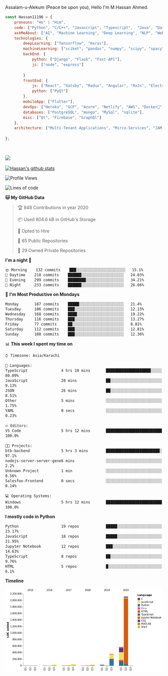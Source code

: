 Assalam-u-Alekum (Peace be upon you), Hello I'm M.Hassan Ahmed.


```javascript
const Hassan11196 = {
    pronouns: "He" | "Him",
    code: ["Python", "C/C++", "Javascript", "Typescript",  "Java", "Dart", "Go"],
    askMeAbout: ["AI", "Machine Learning", "Deep Learning", "NLP", "Web Dev"],
    technologies: {
        deepLearning: ["Tensorflow", "Keras"],
        machineLearning: ["sciket", "pandas", "numpy", "scipy", "spacy", "Ocatve", "Jupyter"],
        backEnd: {
            python: ["Django", "Flask", "Fast-API"],
            js: ["node", "express"]
            
        }
        frontEnd: {
            js: ["React", "Gatsby", "Redux", "Angular", "RxJs", "Electron"],
            python: ["PyQt"]
        },
        mobileApp: ["Flutter"],
        devOps: ["Heroku", "GCP", "Azure", "Netlify", "AWS", "Docker🐳", "Travis", "GitHub Actions"],
        databases: ["PostgreSQL", "mongo", "MySql", "sqlite"],
        misc: ["Qt", "Firebase", "GraphQl"]
    },
    architecture: ["Multi-Tenant Applications", "Mirco-Services", "JAM Stack", "PWA", "SPA"],

};
```

<a href="https://sourcerer.io/hassan11196"><img src="https://img.shields.io/badge/Python-351%20commits-orange.svg" alt=""></a>
<a href="https://sourcerer.io/hassan11196"><img src="https://img.shields.io/badge/JavaScript-145%20commits-orange.svg" alt=""></a>
<a href="https://sourcerer.io/hassan11196"><img src="https://img.shields.io/badge/TypeScript-55%20commits-orange.svg" alt=""></a>
<a href="https://sourcerer.io/hassan11196"><img src="https://img.shields.io/badge/C-34%20commits-orange.svg" alt=""></a>
<a href="https://sourcerer.io/hassan11196"><img src="https://img.shields.io/badge/MATLAB-18%20commits-orange.svg" alt=""></a>
<a href="https://sourcerer.io/hassan11196"><img src="https://img.shields.io/badge/Dart-14%20commits-orange.svg" alt=""></a>
<a href="https://sourcerer.io/hassan11196"><img src="https://img.shields.io/badge/Go-5%20commits-orange.svg" alt=""></a>


<a href="https://sourcerer.io/hassan11196"><img src="https://sourcerer.io/icons/logo-sharing.svg"></a>

[![Hassan's github stats](https://github-readme-stats.vercel.app/api?username=hassan11196&show_icons=true&title_color=fff&icon_color=79ff97&text_color=9f9f9f&bg_color=151515)](https://github.com/anuraghazra/github-readme-stats)

<!--START_SECTION:waka-->
![Profile Views](http://img.shields.io/badge/Profile%20Views-2-blue)

![Lines of code](https://img.shields.io/badge/From%20Hello%20World%20I've%20written-11.1%20million%20Lines%20of%20code-blue)

**🐱 My GitHub Data** 

> 🏆 848 Contributions in year 2020
 > 
> 📦 Used 804.6 kB in GitHub's Storage 
 > 
> 💼 Opted to Hire
 > 
> 📜 65 Public Repositories 
 > 
> 🔑 29 Owned Private Repositories 

**I'm a night 🦉** 

```text
🌞 Morning    132 commits    ███░░░░░░░░░░░░░░░░░░░░░░   15.1% 
🌆 Daytime    210 commits    ██████░░░░░░░░░░░░░░░░░░░   24.03% 
🌃 Evening    299 commits    ████████░░░░░░░░░░░░░░░░░   34.21% 
🌙 Night      233 commits    ██████░░░░░░░░░░░░░░░░░░░   26.66%

```
📅 **I'm Most Productive on Mondays** 

```text
Monday       187 commits    █████░░░░░░░░░░░░░░░░░░░░   21.4% 
Tuesday      106 commits    ███░░░░░░░░░░░░░░░░░░░░░░   12.13% 
Wednesday    168 commits    ████░░░░░░░░░░░░░░░░░░░░░   19.22% 
Thursday     116 commits    ███░░░░░░░░░░░░░░░░░░░░░░   13.27% 
Friday       77 commits     ██░░░░░░░░░░░░░░░░░░░░░░░   8.81% 
Saturday     112 commits    ███░░░░░░░░░░░░░░░░░░░░░░   12.81% 
Sunday       108 commits    ███░░░░░░░░░░░░░░░░░░░░░░   12.36%

```


📊 **This week I spent my time on** 

```text
⌚︎ Timezone: Asia/Karachi

💬 Languages: 
TypeScript               4 hrs 10 mins       ████████████████████░░░░░   80.09% 
JavaScript               28 mins             ██░░░░░░░░░░░░░░░░░░░░░░░   9.13% 
JSON                     26 mins             ██░░░░░░░░░░░░░░░░░░░░░░░   8.51% 
Other                    5 mins              ░░░░░░░░░░░░░░░░░░░░░░░░░   1.75% 
YAML                     0 secs              ░░░░░░░░░░░░░░░░░░░░░░░░░   0.23%

🔥 Editors: 
VS Code                  5 hrs 12 mins       █████████████████████████   100.0%

🐱‍💻 Projects: 
btb-backend              5 hrs 3 mins        ████████████████████████░   97.1% 
nodejs-server-server-gene6 mins              ░░░░░░░░░░░░░░░░░░░░░░░░░   2.2% 
Unknown Project          1 min               ░░░░░░░░░░░░░░░░░░░░░░░░░   0.56% 
Salesfoo-Frontend        0 secs              ░░░░░░░░░░░░░░░░░░░░░░░░░   0.14%

💻 Operating Systems: 
Windows                  5 hrs 12 mins       █████████████████████████   100.0%

```

**I mostly code in Python** 

```text
Python                   19 repos            █████░░░░░░░░░░░░░░░░░░░░   23.17% 
JavaScript               18 repos            █████░░░░░░░░░░░░░░░░░░░░   21.95% 
Jupyter Notebook         12 repos            ███░░░░░░░░░░░░░░░░░░░░░░   14.63% 
TypeScript               8 repos             ██░░░░░░░░░░░░░░░░░░░░░░░   9.76% 
HTML                     5 repos             █░░░░░░░░░░░░░░░░░░░░░░░░   6.1%

```


**Timeline**

![Chart not found](https://github.com/hassan11196/hassan11196/blob/master/charts/bar_graph.png) 


<!--END_SECTION:waka-->

